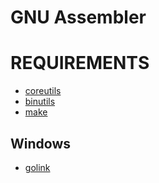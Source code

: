 # GNU Assembler

# REQUIREMENTS

* [coreutils](https://www.gnu.org/software/coreutils/coreutils.html)
* [binutils](https://www.gnu.org/software/binutils/)
* [make](https://www.gnu.org/software/make/)

## Windows

* [golink](http://www.godevtool.com)

